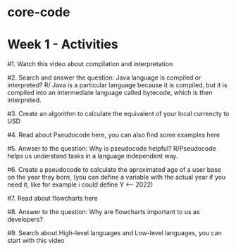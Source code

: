 # core-code
# Week 1 - Activities

#1. Watch this video about compilation and interpretation

#2. Search and answer the question: Java language is compiled or interpreted?
R/ Java is a particular language because it is compiled, but it is compiled into an intermediate language called bytecode, which is then interpreted.

#3. Create an algorithm to calculate the equivalent of your local currencty to USD

#4. Read about Pseudocode here, you can also find some examples here

#5. Anwser to the question: Why is pseudocode helpful?
R/Pseudocode helps us understand tasks in a language independent way.

#6. Create a pseudocode to calculate the aproximated age of a user base on the year they born, (you can define a variable with the actual year if you need it, like for example i could define Y <-- 2022)

#7. Read about flowcharts here

#8. Answer to the question: Why are flowcharts important to us as developers?

#9. Search about High-level languages and Low-level languages, you can start with this video

